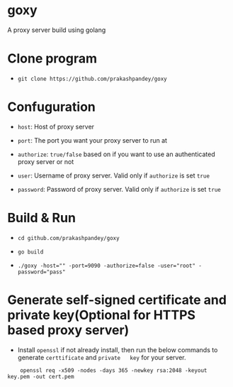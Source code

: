 # goxy

A proxy server build using golang

# Clone program

- `git clone https://github.com/prakashpandey/goxy`

# Confuguration

- `host`: Host of proxy server

- `port`: The port you want your proxy server to run at

- `authorize`: `true/false` based on if you want to use an authenticated proxy server or not

- `user`: Username of proxy server. Valid only if `authorize` is set `true`

- `password`: Password of proxy server. Valid only if `authorize` is set `true`

# Build & Run

- `cd github.com/prakashpandey/goxy`

- `go build`

- `./goxy -host="" -port=9090 -authorize=false -user="root" -password="pass"`

# Generate self-signed certificate and private key(Optional for HTTPS based proxy server)

- Install `openssl` if not already install, then run the below commands to generate `certtificate` and `private   key` for your server.

```
    openssl req -x509 -nodes -days 365 -newkey rsa:2048 -keyout key.pem -out cert.pem
```
    


